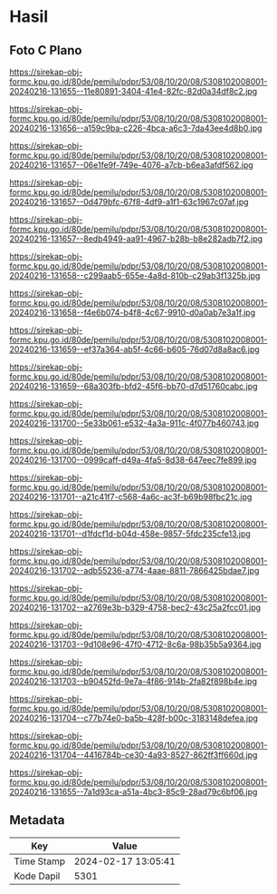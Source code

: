 # Hasil

## Foto C Plano

https://sirekap-obj-formc.kpu.go.id/80de/pemilu/pdpr/53/08/10/20/08/5308102008001-20240216-131655--11e80891-3404-41e4-82fc-82d0a34df8c2.jpg

https://sirekap-obj-formc.kpu.go.id/80de/pemilu/pdpr/53/08/10/20/08/5308102008001-20240216-131656--a159c9ba-c226-4bca-a6c3-7da43ee4d8b0.jpg

https://sirekap-obj-formc.kpu.go.id/80de/pemilu/pdpr/53/08/10/20/08/5308102008001-20240216-131657--06e1fe9f-749e-4076-a7cb-b6ea3afdf562.jpg

https://sirekap-obj-formc.kpu.go.id/80de/pemilu/pdpr/53/08/10/20/08/5308102008001-20240216-131657--0d479bfc-67f8-4df9-a1f1-63c1967c07af.jpg

https://sirekap-obj-formc.kpu.go.id/80de/pemilu/pdpr/53/08/10/20/08/5308102008001-20240216-131657--8edb4949-aa91-4967-b28b-b8e282adb7f2.jpg

https://sirekap-obj-formc.kpu.go.id/80de/pemilu/pdpr/53/08/10/20/08/5308102008001-20240216-131658--c299aab5-655e-4a8d-810b-c29ab3f1325b.jpg

https://sirekap-obj-formc.kpu.go.id/80de/pemilu/pdpr/53/08/10/20/08/5308102008001-20240216-131658--f4e6b074-b4f8-4c67-9910-d0a0ab7e3a1f.jpg

https://sirekap-obj-formc.kpu.go.id/80de/pemilu/pdpr/53/08/10/20/08/5308102008001-20240216-131659--ef37a364-ab5f-4c66-b605-76d07d8a8ac6.jpg

https://sirekap-obj-formc.kpu.go.id/80de/pemilu/pdpr/53/08/10/20/08/5308102008001-20240216-131659--68a303fb-bfd2-45f6-bb70-d7d51760cabc.jpg

https://sirekap-obj-formc.kpu.go.id/80de/pemilu/pdpr/53/08/10/20/08/5308102008001-20240216-131700--5e33b061-e532-4a3a-911c-4f077b460743.jpg

https://sirekap-obj-formc.kpu.go.id/80de/pemilu/pdpr/53/08/10/20/08/5308102008001-20240216-131700--0999caff-d49a-4fa5-8d38-647eec7fe899.jpg

https://sirekap-obj-formc.kpu.go.id/80de/pemilu/pdpr/53/08/10/20/08/5308102008001-20240216-131701--a21c41f7-c568-4a6c-ac3f-b69b98fbc21c.jpg

https://sirekap-obj-formc.kpu.go.id/80de/pemilu/pdpr/53/08/10/20/08/5308102008001-20240216-131701--d1fdcf1d-b04d-458e-9857-5fdc235cfe13.jpg

https://sirekap-obj-formc.kpu.go.id/80de/pemilu/pdpr/53/08/10/20/08/5308102008001-20240216-131702--adb55236-a774-4aae-8811-7866425bdae7.jpg

https://sirekap-obj-formc.kpu.go.id/80de/pemilu/pdpr/53/08/10/20/08/5308102008001-20240216-131702--a2769e3b-b329-4758-bec2-43c25a2fcc01.jpg

https://sirekap-obj-formc.kpu.go.id/80de/pemilu/pdpr/53/08/10/20/08/5308102008001-20240216-131703--9d108e96-47f0-4712-8c6a-98b35b5a9364.jpg

https://sirekap-obj-formc.kpu.go.id/80de/pemilu/pdpr/53/08/10/20/08/5308102008001-20240216-131703--b90452fd-9e7a-4f86-914b-2fa82f898b4e.jpg

https://sirekap-obj-formc.kpu.go.id/80de/pemilu/pdpr/53/08/10/20/08/5308102008001-20240216-131704--c77b74e0-ba5b-428f-b00c-3183148defea.jpg

https://sirekap-obj-formc.kpu.go.id/80de/pemilu/pdpr/53/08/10/20/08/5308102008001-20240216-131704--4416784b-ce30-4a93-8527-862ff3ff660d.jpg

https://sirekap-obj-formc.kpu.go.id/80de/pemilu/pdpr/53/08/10/20/08/5308102008001-20240216-131655--7a1d93ca-a51a-4bc3-85c9-28ad79c6bf06.jpg


## Metadata

| Key        | Value               |
| ---------- | ------------------- |
| Time Stamp | 2024-02-17 13:05:41 |
| Kode Dapil | 5301                |



